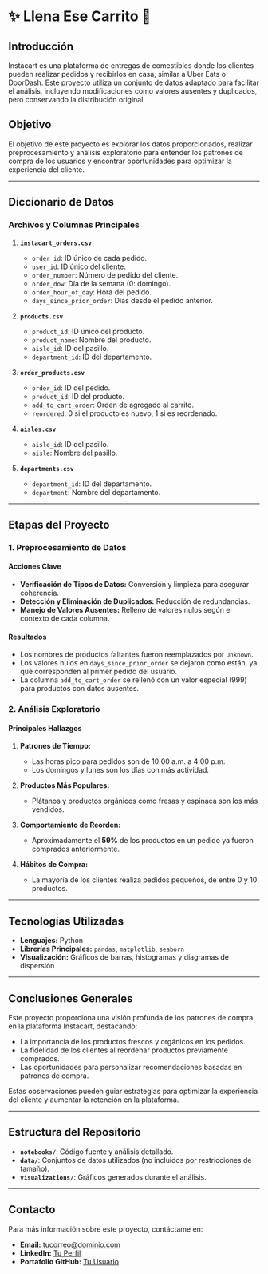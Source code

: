 # ✨ Llena Ese Carrito 🎨

## Introducción
Instacart es una plataforma de entregas de comestibles donde los clientes pueden realizar pedidos y recibirlos en casa, similar a Uber Eats o DoorDash. Este proyecto utiliza un conjunto de datos adaptado para facilitar el análisis, incluyendo modificaciones como valores ausentes y duplicados, pero conservando la distribución original.

## Objetivo
El objetivo de este proyecto es explorar los datos proporcionados, realizar preprocesamiento y análisis exploratorio para entender los patrones de compra de los usuarios y encontrar oportunidades para optimizar la experiencia del cliente.

---

## Diccionario de Datos

### Archivos y Columnas Principales
1. **`instacart_orders.csv`**
   - `order_id`: ID único de cada pedido.
   - `user_id`: ID único del cliente.
   - `order_number`: Número de pedido del cliente.
   - `order_dow`: Día de la semana (0: domingo).
   - `order_hour_of_day`: Hora del pedido.
   - `days_since_prior_order`: Días desde el pedido anterior.

2. **`products.csv`**
   - `product_id`: ID único del producto.
   - `product_name`: Nombre del producto.
   - `aisle_id`: ID del pasillo.
   - `department_id`: ID del departamento.

3. **`order_products.csv`**
   - `order_id`: ID del pedido.
   - `product_id`: ID del producto.
   - `add_to_cart_order`: Orden de agregado al carrito.
   - `reordered`: 0 si el producto es nuevo, 1 si es reordenado.

4. **`aisles.csv`**
   - `aisle_id`: ID del pasillo.
   - `aisle`: Nombre del pasillo.

5. **`departments.csv`**
   - `department_id`: ID del departamento.
   - `department`: Nombre del departamento.

---

## Etapas del Proyecto

### 1. Preprocesamiento de Datos
#### Acciones Clave
- **Verificación de Tipos de Datos:** Conversión y limpieza para asegurar coherencia.
- **Detección y Eliminación de Duplicados:** Reducción de redundancias.
- **Manejo de Valores Ausentes:** Relleno de valores nulos según el contexto de cada columna.

#### Resultados
- Los nombres de productos faltantes fueron reemplazados por `Unknown`.
- Los valores nulos en `days_since_prior_order` se dejaron como están, ya que corresponden al primer pedido del usuario.
- La columna `add_to_cart_order` se rellenó con un valor especial (999) para productos con datos ausentes.

### 2. Análisis Exploratorio
#### Principales Hallazgos
1. **Patrones de Tiempo:**
   - Las horas pico para pedidos son de 10:00 a.m. a 4:00 p.m.
   - Los domingos y lunes son los días con más actividad.

2. **Productos Más Populares:**
   - Plátanos y productos orgánicos como fresas y espinaca son los más vendidos.

3. **Comportamiento de Reorden:**
   - Aproximadamente el **59%** de los productos en un pedido ya fueron comprados anteriormente.

4. **Hábitos de Compra:**
   - La mayoría de los clientes realiza pedidos pequeños, de entre 0 y 10 productos.

---

## Tecnologías Utilizadas
- **Lenguajes:** Python
- **Librerías Principales:** `pandas`, `matplotlib`, `seaborn`
- **Visualización:** Gráficos de barras, histogramas y diagramas de dispersión

---

## Conclusiones Generales
Este proyecto proporciona una visión profunda de los patrones de compra en la plataforma Instacart, destacando:
- La importancia de los productos frescos y orgánicos en los pedidos.
- La fidelidad de los clientes al reordenar productos previamente comprados.
- Las oportunidades para personalizar recomendaciones basadas en patrones de compra.

Estas observaciones pueden guiar estrategias para optimizar la experiencia del cliente y aumentar la retención en la plataforma.

---

## Estructura del Repositorio
- **`notebooks/`**: Código fuente y análisis detallado.
- **`data/`**: Conjuntos de datos utilizados (no incluidos por restricciones de tamaño).
- **`visualizations/`**: Gráficos generados durante el análisis.

---

## Contacto
Para más información sobre este proyecto, contáctame en:
- **Email:** [tucorreo@dominio.com](mailto:tucorreo@dominio.com)
- **LinkedIn:** [Tu Perfil](https://linkedin.com)
- **Portafolio GitHub:** [Tu Usuario](https://github.com)
